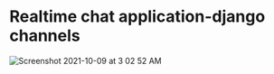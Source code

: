 # Realtime chat application-django channels

![Screenshot 2021-10-09 at 3 02 52 AM](https://user-images.githubusercontent.com/51438739/136627204-cac968f9-6b4c-4efb-b5ad-9d2c83a21c49.png)
